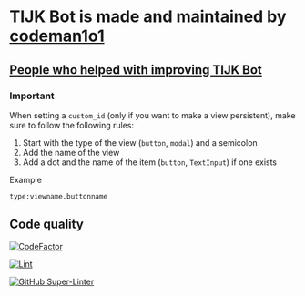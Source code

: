 
# TIJK Bot is made and maintained by [codeman1o1](https://github.com/codeman1o1)

## [People who helped with improving TIJK Bot](https://github.com/codeman1o1/TIJK-Bot/graphs/contributors)

### Important

When setting a `custom_id` (only if you want to make a view persistent), make sure to follow the following rules:

1. Start with the type of the view (`button`, `modal`) and a semicolon
2. Add the name of the view
3. Add a dot and the name of the item (`button`, `TextInput`) if one exists

Example

`type:viewname.buttonname`

## Code quality

[![CodeFactor](https://www.codefactor.io/repository/github/codeman1o1/tijk-bot/badge)](https://www.codefactor.io/repository/github/codeman1o1/tijk-bot)

[![Lint](https://github.com/codeman1o1/TIJK-Bot/actions/workflows/lint.yml/badge.svg)](https://github.com/codeman1o1/TIJK-Bot/actions/workflows/lint.yml)

[![GitHub Super-Linter](https://github.com/codeman1o1/TIJK-Bot/workflows/Lint%20Code%20Base/badge.svg)](https://github.com/marketplace/actions/super-linter)
